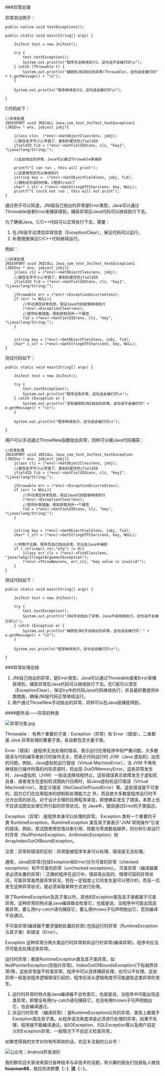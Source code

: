 ###异常处理

异常测试例子：

	public native void testException1();

	public static void main(String[] args) {

		JniTest test = new JniTest();

		try {
			test.testException();
			System.out.println("程序无法继续执行1，这句话不会被打印\n");
		} catch (Throwable t) {
			System.out.println("捕获到JNI抛出的异常(Throwable)，这句话会被打印" + t.getMessage() + "\n");
		}

		System.out.println("程序继续执行2，这句话会被打印\n");
		
	}

C代码如下：

	//异常处理
	JNIEXPORT void JNICALL Java_com_test_JniTest_testException1
	(JNIEnv * env, jobject jobj){

		jclass clz=  (*env)->GetObjectClass(env, jobj);
		//属性名字不小心写错了，拿到的是空的jfieldID
		jfieldID fid = (*env)->GetFieldID(env, clz, "key1", "Ljava/lang/String;");
	
		//此处抛出的异常，Java可以通过Throwable来捕获

		printf("C can run , this will print");
		//这里竟然还可以继续执行
		jstring key =  (*env)->GetObjectField(env, jobj, fid);
		//遇到这句话的时候，C程序Crash了
		char* c_str = (*env)->GetStringUTFChars(env, key, NULL);
		printf("C could not run , this will not print");
	}

通过例子可以知道，JNI层自己抛出的异常是Error类型，Java可以通过Throwable或者Error来捕获得到，捕获异常后Java代码可以继续执行下去。

为了确保Java、C/C++代码可以正常执行下去，需要：

1. 在JNI层手动清空异常信息（ExceptionClear），保证代码可以运行。
2. 补救措施保证C/C++代码继续运行。

例如：
		
	//异常处理
	JNIEXPORT void JNICALL Java_com_test_JniTest_testException1
	(JNIEnv * env, jobject jobj){
		jclass clz = (*env)->GetObjectClass(env, jobj);
		//属性名字不小心写错了，拿到的是空的jfieldID
		jfieldID fid = (*env)->GetFieldID(env, clz, "key1", "Ljava/lang/String;");
	
		jthrowable err = (*env)->ExceptionOccurred(env);
		if (err != NULL){
			//手动清空异常信息，保证Java代码能够继续执行
			(*env)->ExceptionClear(env);
			//提供补救措施，例如获取另外一个属性
			fid = (*env)->GetFieldID(env, clz, "key", "Ljava/lang/String;");
		}
	
	
		jstring key = (*env)->GetObjectField(env, jobj, fid);
		char* c_str = (*env)->GetStringUTFChars(env, key, NULL);
	}

测试代码如下：

	public static void main(String[] args) {

		JniTest test = new JniTest();

		try {
			test.testException();
			System.out.println("程序没有异常，这句话会被打印\n");
		} catch (Exception e) {
			System.out.println("没有捕获到JNI抛出的异常，这句话不会被打印" + e.getMessage() + "\n");
		}

		System.out.println("程序继续执行，这句话会被打印\n");
		
	}

用户可以手动通过ThrowNew函数抛出异常，同样可以被Java代码捕获：

	//异常处理
	JNIEXPORT void JNICALL Java_com_test_JniTest_testException
	(JNIEnv * env, jobject jobj){
		jclass clz = (*env)->GetObjectClass(env, jobj);
		//属性名字不小心写错了，拿到的是空的jfieldID
		jfieldID fid = (*env)->GetFieldID(env, clz, "key1", "Ljava/lang/String;");
	
		jthrowable err = (*env)->ExceptionOccurred(env);
		if (err != NULL){
			//手动清空异常信息，保证Java代码能够继续执行
			(*env)->ExceptionClear(env);
			//提供补救措施，例如获取另外一个属性
			fid = (*env)->GetFieldID(env, clz, "key", "Ljava/lang/String;");
		}
	
	
		jstring key = (*env)->GetObjectField(env, jobj, fid);
		char* c_str = (*env)->GetStringUTFChars(env, key, NULL);
	
		//参数不正确，程序员自己抛出异常，可以在Java中捕获
		if (_stricmp(c_str,"efg") != 0){
			jclass err_clz = (*env)->FindClass(env, "java/lang/IllegalArgumentException");
			(*env)->ThrowNew(env, err_clz, "key value is invalid!");
		}
	}

测试代码如下：

	public static void main(String[] args) {

		JniTest test = new JniTest();

		try {
			test.testException();
			System.out.println("JNI手动抛出了异常，Java不会继续执行，这句话不会被打印\n");
		} catch (Exception e) {
			System.out.println("捕获到JNI手动抛出的异常，这句话会被打印：" + e.getMessage() + "\n");
		}

		System.out.println("程序继续执行，这句话会被打印\n");

	}

###异常处理总结

1. JNI自己抛出的异常，是Error类型，Java可以通过Throwable或者Error来捕获得到，捕获异常后Java代码可以继续执行下去。在C层可以清空（ExceptionClear），保证try中的代码Java代码继续执行，并且最好要提供补救措施，确保JNI层代码正常继续运行。
2. 用户通过ThrowNew手动抛出的异常，同样可以在Java层捕捉得到。

####题外话——异常的种类

![异常分类.jpg](http://upload-images.jianshu.io/upload_images/2570030-8c8bdbeb6c49280d.jpg?imageMogr2/auto-orient/strip%7CimageView2/2/w/1240)

Throwable： 有两个重要的子类：Exception（异常）和 Error（错误），二者都是 Java 异常处理的重要子类，各自都包含大量子类。
 
Error（错误）:是程序无法处理的错误，表示运行应用程序中较严重问题。大多数错误与代码编写者执行的操作无关，而表示代码运行时 JVM（Java 虚拟机）出现的问题。例如，Java虚拟机运行错误（Virtual MachineError），当 JVM 不再有继续执行操作所需的内存资源时，将出现 OutOfMemoryError。这些异常发生时，Java虚拟机（JVM）一般会选择线程终止。这些错误表示故障发生于虚拟机自身、或者发生在虚拟机试图执行应用时，如Java虚拟机运行错误（Virtual MachineError）、类定义错误（NoClassDefFoundError）等。这些错误是不可查的，因为它们在应用程序的控制和处理能力之 外，而且绝大多数是程序运行时不允许出现的状况。对于设计合理的应用程序来说，即使确实发生了错误，本质上也不应该试图去处理它所引起的异常状况。在 Java中，错误通过Error的子类描述。


Exception（异常）:是程序本身可以处理的异常。
Exception 类有一个重要的子类 RuntimeException。RuntimeException 类及其子类表示“JVM 常用操作”引发的错误。例如，若试图使用空值对象引用、除数为零或数组越界，则分别引发运行时异常（NullPointerException、ArithmeticException）和 ArrayIndexOutOfBoundException。 

注意：异常和错误的区别：异常能被程序本身可以处理，错误是无法处理。


通常，Java的异常(包括Exception和Error)分为可查的异常（checked exceptions）和不可查的异常（unchecked exceptions）。
可查异常（编译器要求必须处置的异常）：正确的程序在运行中，很容易出现的、情理可容的异常状况。可查异常虽然是异常状况，但在一定程度上它的发生是可以预计的，而且一旦发生这种异常状况，就必须采取某种方式进行处理。

除了RuntimeException及其子类以外，其他的Exception类及其子类都属于可查异常。这种异常的特点是Java编译器会检查它，也就是说，当程序中可能出现这类异常，要么用try-catch语句捕获它，要么用throws子句声明抛出它，否则编译不会通过。

不可查异常(编译器不要求强制处置的异常):包括运行时异常（RuntimeException与其子类）和错误（Error）。

Exception 这种异常分两大类运行时异常和非运行时异常(编译异常)。程序中应当尽可能去处理这些异常。

运行时异常：都是RuntimeException类及其子类异常，如NullPointerException(空指针异常)、IndexOutOfBoundsException(下标越界异常)等，这些异常是不检查异常，程序中可以选择捕获处理，也可以不处理。这些异常一般是由程序逻辑错误引起的，程序应该从逻辑角度尽可能避免这类异常的发生。

1. 运行时异常的特点是Java编译器不会检查它，也就是说，当程序中可能出现这类异常，即使没有用try-catch语句捕获它，也没有用throws子句声明抛出它，也会编译通过。
2. 非运行时异常 （编译异常）：是RuntimeException以外的异常，类型上都属于Exception类及其子类。从程序语法角度讲是必须进行处理的异常，如果不处理，程序就不能编译通过。如IOException、SQLException等以及用户自定义的Exception异常，一般情况下不自定义检查异常。


如果觉得我的文字对你有所帮助的话，欢迎关注我的公众号：

![公众号：Android开发进阶](http://upload-images.jianshu.io/upload_images/2570030-83ea355270eebc16?imageMogr2/auto-orient/strip%7CimageView2/2/w/1240)

我的群欢迎大家进来探讨各种技术与非技术的话题，有兴趣的朋友们加我私人微信**huannan88**，我拉你进群**交（♂）流（♀）**。
